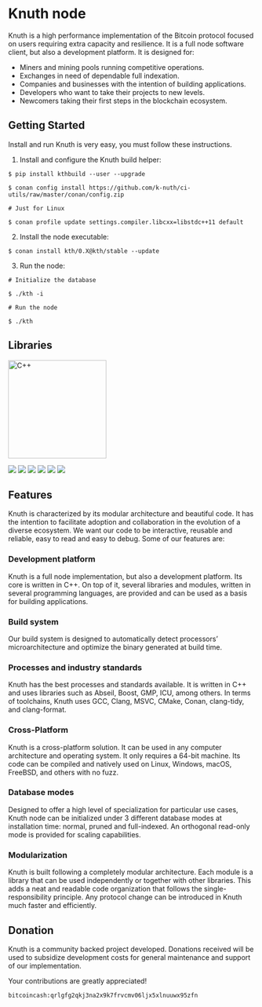 # Knuth node

Knuth is a high performance implementation of the Bitcoin protocol focused on users requiring extra capacity and resilience. It is a full node software client, but also a development platform. It is designed for:

- Miners and mining pools running competitive operations.
- Exchanges in need of dependable full indexation.
- Companies and businesses with the intention of building applications.
- Developers who want to take their projects to new levels.
- Newcomers taking their first steps in the blockchain ecosystem.

## Getting Started

Install and run Knuth is very easy, you must follow these instructions.

1. Install and configure the Knuth build helper:

```
$ pip install kthbuild --user --upgrade

$ conan config install https://github.com/k-nuth/ci-utils/raw/master/conan/config.zip

# Just for Linux

$ conan profile update settings.compiler.libcxx=libstdc++11 default
```

2. Install the node executable:

```
$ conan install kth/0.X@kth/stable --update
```

3. Run the node:

```
# Initialize the database

$ ./kth -i

# Run the node

$ ./kth
```

## Libraries


<!-- <img src="drawing.jpg" alt="drawing" width="200"/> -->

<a href="https://github.com/k-nuth/node"><img alt="C++" src="https://www.qries.com/images/banner_logo.png" width="200" height="200" /></a>


[<img src="https://kth.cash/images/libraries/cpp.svg">](https://github.com/k-nuth/node)
[<img src="https://kth.cash/images/libraries/c.svg">](https://github.com/k-nuth/c-api)
[<img src="https://kth.cash/images/libraries/csharp.svg">](https://github.com/k-nuth/cs-api)
[<img src="https://kth.cash/images/libraries/javascript.svg">](https://github.com/k-nuth/js-api)
[<img src="https://kth.cash/images/libraries/typescript.svg">](https://github.com/k-nuth/js-api)
[<img src="https://kth.cash/images/libraries/python.svg">](https://github.com/k-nuth/js-api)

## Features

Knuth is characterized by its modular architecture and beautiful code. It has the intention to facilitate adoption and collaboration in the evolution of a diverse ecosystem. We want our code to be interactive, reusable and reliable, easy to read and easy to debug. Some of our features are:

### Development platform

Knuth is a full node implementation, but also a development platform. Its core is written in C++. On top of it, several libraries and modules, written in several programming languages, are provided and can be used as a basis for building applications.

### Build system

Our build system is designed to automatically detect processors’ microarchitecture and optimize the binary generated at build time.

### Processes and industry standards

Knuth has the best processes and standards available. It is written in C++ and uses libraries such as Abseil, Boost, GMP, ICU, among others. In terms of toolchains, Knuth uses GCC, Clang, MSVC, CMake, Conan, clang-tidy, and clang-format.

### Cross-Platform

Knuth is a cross-platform solution. It can be used in any computer architecture and operating system. It only requires a 64-bit machine. Its code can be compiled and natively used on Linux, Windows, macOS, FreeBSD, and others with no fuzz.

### Database modes

Designed to offer a high level of specialization for particular use cases, Knuth node can be initialized under 3 different database modes at installation time: normal, pruned and full-indexed. An orthogonal read-only mode is provided for scaling capabilities.

### Modularization

Knuth is built following a completely modular architecture. Each module is a library that can be used independently or together with other libraries. This adds a neat and readable code organization that follows the single-responsibility principle. Any protocol change can be introduced in Knuth much faster and efficiently.


## Donation

Knuth is a community backed project developed. Donations received will be used to subsidize development costs for general maintenance and support of our implementation.

Your contributions are greatly appreciated!

`bitcoincash:qrlgfg2qkj3na2x9k7frvcmv06ljx5xlnuuwx95zfn`

